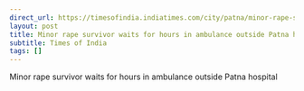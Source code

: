 ```yaml
---
direct_url: https://timesofindia.indiatimes.com/city/patna/minor-rape-survivor-waits-for-hrs-in-ambulance-outside-pmch/articleshow/121538048.cms
layout: post
title: Minor rape survivor waits for hours in ambulance outside Patna hospital
subtitle: Times of India
tags: []
---
```


Minor rape survivor waits for hours in ambulance outside Patna hospital
